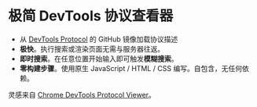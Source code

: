# 极简 DevTools 协议查看器

* 从 [DevTools Protocol](https://github.com/ChromeDevTools/devtools-protocol) 的 GitHub 镜像加载协议描述
* **极快**。执行搜索或渲染页面无需与服务器往返。
* **即时搜索**。在任意位置开始输入即可触发**模糊搜索**。
* **零构建步骤**。使用原生 JavaScript / HTML / CSS 编写。自包含，无任何依赖。

灵感来自 [Chrome DevTools Protocol Viewer](https://chromedevtools.github.io/devtools-protocol/)。
